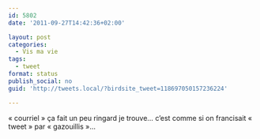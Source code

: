 ```yaml
---
id: 5802
date: '2011-09-27T14:42:36+02:00'

layout: post
categories:
  - Vis ma vie
tags:
  - tweet
format: status
publish_social: no
guid: 'http://tweets.local/?birdsite_tweet=118697050157236224'

---
```


« courriel » ça fait un peu ringard je trouve… c’est comme si on francisait « tweet » par « gazouillis »…
